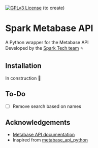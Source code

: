 [![GPLv3 License](https://img.shields.io/badge/License-GPL%20v3-yellow.svg)](https://opensource.org/licenses/)
(to create)


# Spark Metabase API

A Python wrapper for the Metabase API \
Developed by the [Spark Tech team](https://www.spark.do/) ⭐️

## Installation

In construction 🚧

## To-Do
- [ ]  Remove search based on names

## Acknowledgements

- [Metabase API documentation](https://www.metabase.com/docs/latest/api-documentation)
 - Inspired from [metabase_api_python](https://github.com/vvaezian/metabase_api_python)
